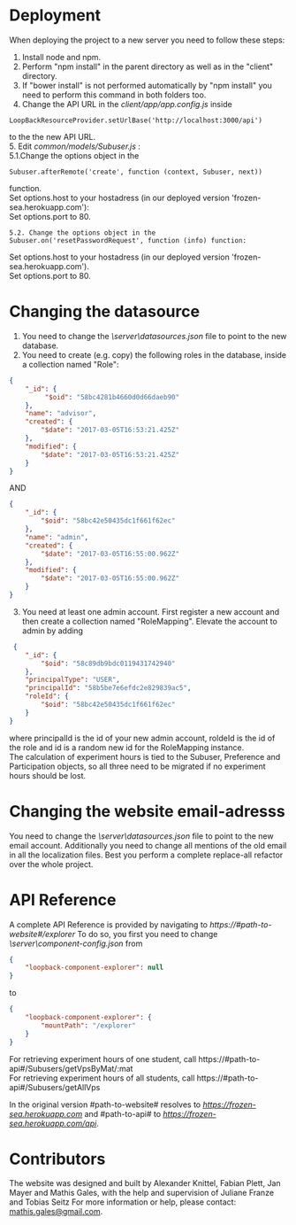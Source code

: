 # Deployment
When deploying the project to a new server you need to follow these steps:  
1. Install node and npm.  
2. Perform "npm install" in the parent directory as well as in the "client" directory.  
3. If "bower install" is not performed automatically by "npm install" you need to perform this command in both folders too.  
4. Change the API URL in the *client/app/app.config.js* inside

```
LoopBackResourceProvider.setUrlBase('http://localhost:3000/api') 
```   
to the the new API URL.  
5. Edit *common/models/Subuser.js* :  
    5.1.Change the options object in the 

```
Subuser.afterRemote('create', function (context, Subuser, next))
```      
function.  
Set options.host to your hostadress (in our deployed version 'frozen-sea.herokuapp.com'):  
Set options.port to 80.  

    5.2. Change the options object in the Subuser.on('resetPasswordRequest', function (info) function: 
    
Set options.host to your hostadress (in our deployed version 'frozen-sea.herokuapp.com').  
Set options.port to 80.  

# Changing the datasource
1. You need to change the *\server\datasources.json* file to point to the new database.  
2. You need to create (e.g. copy) the following roles in the database, inside a collection named "Role":   

```json
{
    "_id": {
         "$oid": "58bc4281b4660d0d66daeb90"
    },
    "name": "advisor",
    "created": {
        "$date": "2017-03-05T16:53:21.425Z"
    },
    "modified": {
        "$date": "2017-03-05T16:53:21.425Z"
    }
}

```

AND  

```json
{
    "_id": {
        "$oid": "58bc42e50435dc1f661f62ec"
    },
    "name": "admin",
    "created": {
        "$date": "2017-03-05T16:55:00.962Z"
    },
    "modified": {
        "$date": "2017-03-05T16:55:00.962Z"
    }
}  
```

3. You need at least one admin account. First register a new account and then create a collection named "RoleMapping". Elevate the account to admin by adding

```json
 {
    "_id": {
        "$oid": "58c89db9bdc0119431742940"
    },
    "principalType": "USER",
    "principalId": "58b5be7e6efdc2e829839ac5",
    "roleId": {
        "$oid": "58bc42e50435dc1f661f62ec"
    }
}  
```
where principalId is the id of your new admin account, roldeId is the id of the role and id is a random new id for the RoleMapping instance.  
The calculation of experiment hours is tied to the Subuser, Preference and Participation objects, so all three need to be migrated if no experiment hours should be lost.
 
# Changing the website email-adresss
You need to change the *\server\datasources.json* file to point to the new email account.
Additionally you need to change all mentions of the old email in all the localization files. Best you perform a complete replace-all refactor over the whole project.

# API Reference
A complete API Reference is provided by navigating to *https://#path-to-website#/explorer*
To do so, you first you need to change *\server\component-config.json* from

```json
{
    "loopback-component-explorer": null
}  
```

 to 
 
 
```json
{
    "loopback-component-explorer": {
        "mountPath": "/explorer"
    }
} 
```
    
For retrieving experiment hours of one student, call https://#path-to-api#/Subusers/getVpsByMat/:mat    
For retrieving experiment hours of all students, call https://#path-to-api#/Subusers/getAllVps  



In the original version #path-to-website# resolves to *https://frozen-sea.herokuapp.com* and #path-to-api# to *https://frozen-sea.herokuapp.com/api*.

# Contributors
The website was designed and built by Alexander Knittel, Fabian Plett, Jan Mayer and Mathis Gales, with the help and supervision of Juliane Franze and Tobias Seitz
For more information or help, please contact: mathis.gales@gmail.com.